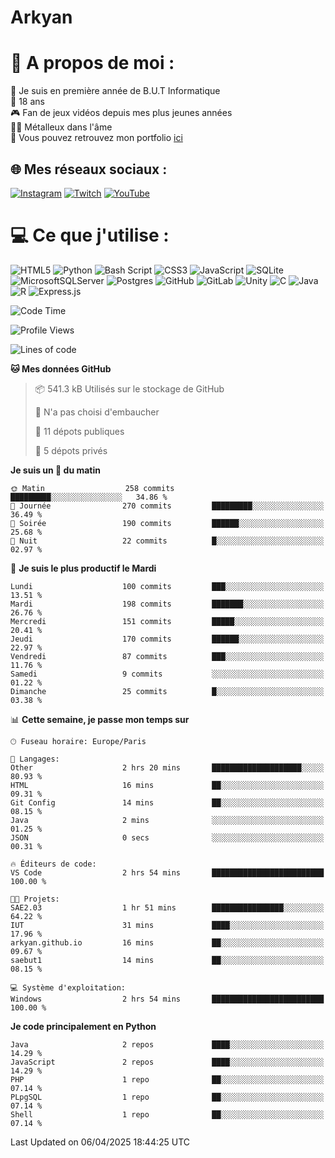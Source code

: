 # Arkyan
 # 💫 A propos de moi :
📖 Je suis en première année de B.U.T Informatique  
🎂 18 ans  
🎮 Fan de jeux vidéos depuis mes plus jeunes années  
🤘🏻 Métalleux dans l'âme  
📕 Vous pouvez retrouvez mon portfolio [ici](https://arkyanportfolio.netlify.app/)

## 🌐 Mes réseaux sociaux :
[![Instagram](https://img.shields.io/badge/Instagram-%23E4405F.svg?logo=Instagram&logoColor=white)](https://instagram.com/arkyan25) [![Twitch](https://img.shields.io/badge/Twitch-%239146FF.svg?logo=Twitch&logoColor=white)](https://twitch.tv/arkyan_) [![YouTube](https://img.shields.io/badge/YouTube-%23FF0000.svg?logo=YouTube&logoColor=white)](https://youtube.com/@arkyan_) 

# 💻 Ce que j'utilise :
![HTML5](https://img.shields.io/badge/html5-%23E34F26.svg?style=for-the-badge&logo=html5&logoColor=white) ![Python](https://img.shields.io/badge/python-3670A0?style=for-the-badge&logo=python&logoColor=ffdd54) ![Bash Script](https://img.shields.io/badge/bash_script-%23121011.svg?style=for-the-badge&logo=gnu-bash&logoColor=white) ![CSS3](https://img.shields.io/badge/css3-%231572B6.svg?style=for-the-badge&logo=css3&logoColor=white) ![JavaScript](https://img.shields.io/badge/javascript-%23323330.svg?style=for-the-badge&logo=javascript&logoColor=%23F7DF1E) ![SQLite](https://img.shields.io/badge/sqlite-%2307405e.svg?style=for-the-badge&logo=sqlite&logoColor=white) ![MicrosoftSQLServer](https://img.shields.io/badge/Microsoft%20SQL%20Server-CC2927?style=for-the-badge&logo=microsoft%20sql%20server&logoColor=white) ![Postgres](https://img.shields.io/badge/postgres-%23316192.svg?style=for-the-badge&logo=postgresql&logoColor=white) ![GitHub](https://img.shields.io/badge/github-%23121011.svg?style=for-the-badge&logo=github&logoColor=white) ![GitLab](https://img.shields.io/badge/gitlab-%23181717.svg?style=for-the-badge&logo=gitlab&logoColor=white) ![Unity](https://img.shields.io/badge/unity-%23000000.svg?style=for-the-badge&logo=unity&logoColor=white)  ![C](https://img.shields.io/badge/c-%2300599C.svg?style=for-the-badge&logo=c&logoColor=white) ![Java](https://img.shields.io/badge/java-%23ED8B00.svg?style=for-the-badge&logo=openjdk&logoColor=white) ![R](https://img.shields.io/badge/r-%23276DC3.svg?style=for-the-badge&logo=r&logoColor=white) ![Express.js](https://img.shields.io/badge/express.js-%23404d59.svg?style=for-the-badge&logo=express&logoColor=%2361DAFB)

<!--START_SECTION:waka-->
![Code Time](http://img.shields.io/badge/Code%20Time-294%20hrs%2031%20mins-blue)

![Profile Views](http://img.shields.io/badge/Vues%20du%20profil-0-blue)

![Lines of code](https://img.shields.io/badge/Depuis%20Hello%20World%2C%20j%27ai%20%C3%A9crit-3.8%20million%20Lignes%20de%20code-blue)

**🐱 Mes données GitHub** 

> 📦 541.3 kB Utilisés sur le stockage de GitHub 
 > 
> 🚫 N'a pas choisi d'embaucher
 > 
> 📜 11 dépots publiques 
 > 
> 🔑 5 dépots privés 
 > 
**Je suis un 🐤 du matin** 

```text
🌞 Matin                  258 commits         █████████░░░░░░░░░░░░░░░░   34.86 % 
🌆 Journée                270 commits         █████████░░░░░░░░░░░░░░░░   36.49 % 
🌃 Soirée                 190 commits         ██████░░░░░░░░░░░░░░░░░░░   25.68 % 
🌙 Nuit                   22 commits          █░░░░░░░░░░░░░░░░░░░░░░░░   02.97 % 
```
📅 **Je suis le plus productif le Mardi** 

```text
Lundi                    100 commits         ███░░░░░░░░░░░░░░░░░░░░░░   13.51 % 
Mardi                    198 commits         ███████░░░░░░░░░░░░░░░░░░   26.76 % 
Mercredi                 151 commits         █████░░░░░░░░░░░░░░░░░░░░   20.41 % 
Jeudi                    170 commits         ██████░░░░░░░░░░░░░░░░░░░   22.97 % 
Vendredi                 87 commits          ███░░░░░░░░░░░░░░░░░░░░░░   11.76 % 
Samedi                   9 commits           ░░░░░░░░░░░░░░░░░░░░░░░░░   01.22 % 
Dimanche                 25 commits          █░░░░░░░░░░░░░░░░░░░░░░░░   03.38 % 
```


📊 **Cette semaine, je passe mon temps sur** 

```text
🕑︎ Fuseau horaire: Europe/Paris

💬 Langages: 
Other                    2 hrs 20 mins       ████████████████████░░░░░   80.93 % 
HTML                     16 mins             ██░░░░░░░░░░░░░░░░░░░░░░░   09.31 % 
Git Config               14 mins             ██░░░░░░░░░░░░░░░░░░░░░░░   08.15 % 
Java                     2 mins              ░░░░░░░░░░░░░░░░░░░░░░░░░   01.25 % 
JSON                     0 secs              ░░░░░░░░░░░░░░░░░░░░░░░░░   00.31 % 

🔥 Éditeurs de code: 
VS Code                  2 hrs 54 mins       █████████████████████████   100.00 % 

🐱‍💻 Projets: 
SAE2.03                  1 hr 51 mins        ████████████████░░░░░░░░░   64.22 % 
IUT                      31 mins             ████░░░░░░░░░░░░░░░░░░░░░   17.96 % 
arkyan.github.io         16 mins             ██░░░░░░░░░░░░░░░░░░░░░░░   09.67 % 
saebut1                  14 mins             ██░░░░░░░░░░░░░░░░░░░░░░░   08.15 % 

💻 Système d'exploitation: 
Windows                  2 hrs 54 mins       █████████████████████████   100.00 % 
```

**Je code principalement en Python** 

```text
Java                     2 repos             ████░░░░░░░░░░░░░░░░░░░░░   14.29 % 
JavaScript               2 repos             ████░░░░░░░░░░░░░░░░░░░░░   14.29 % 
PHP                      1 repo              ██░░░░░░░░░░░░░░░░░░░░░░░   07.14 % 
PLpgSQL                  1 repo              ██░░░░░░░░░░░░░░░░░░░░░░░   07.14 % 
Shell                    1 repo              ██░░░░░░░░░░░░░░░░░░░░░░░   07.14 % 
```




 Last Updated on 06/04/2025 18:44:25 UTC
<!--END_SECTION:waka-->

<!--START_SECTION:SHOW_PROJECTS-->
<!--END_SECTION:SHOW_PROJECTS-->

<!--START_SECTION:SHOW_LINES_OF_CODE-->
<!--END_SECTION:SHOW_LINES_OF_CODE-->

<!--START_SECTION:SHOW_TOTAL_CODE_TIME-->
<!--END_SECTION:SHOW_TOTAL_CODE_TIME-->

<!--START_SECTION:SHOW_PROFILE_VIEWS-->
<!--END_SECTION:SHOW_PROFILE_VIEWS-->

<!--START_SECTION:SHOW_COMMIT-->
<!--END_SECTION:SHOW_COMMIT-->

<!--START_SECTION:SHOW_DAYS_OF_WEEK-->
<!--END_SECTION:SHOW_DAYS_OF_WEEK-->

<!--START_SECTION:SHOW_LANGUAGE-->
<!--END_SECTION:SHOW_LANGUAGE-->

<!--START_SECTION:SHOW_TIMEZONE-->
<!--END_SECTION:SHOW_TIMEZONE-->

<!--START_SECTION:SHOW_LANGUAGE_PER_REPO-->
<!--END_SECTION:SHOW_LANGUAGE_PER_REPO-->

<!--START_SECTION:SHOW_SHORT_INFO-->
<!--END_SECTION:SHOW_SHORT_INFO-->
